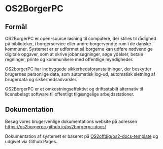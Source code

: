 # OS2BorgerPC
## Formål
OS2BorgerPC er open-source løsning til computere, der stilles til rådighed på biblioteker, i borgerservice eller andre borgervendte rum i de danske kommuner.
Systemet er er udformet så borgerne kan udføre nødvendige digitale opgaver, som at skrive jobansøgninger, søge ydelser, betale regninger, printe og kommunikere med offentlige myndigheder.  

OS2borgerPC har indbyggede sikkerhedsforanstaltninger, der beskytter brugernes personlige data, som automatisk log-ud, automatisk sletning af brugerdata og sikkerhedsadvarsler. 

OS2BorgerPC er et omkostningseffektivt og driftsstabilt alternativ til licensbelagt software til offentligt tilgængelige arbejdsstationer.  

## Dokumentation
Besøg vores brugervenlige dokumentations website på adressen https://os2borgerpc.github.io/os2borgerpc-docs/

Dokumentation af systemet er baseret på [OS2offdig/os2-docs-template](https://github.com/OS2offdig/os2-docs-template) og udgivet via Github Pages.

